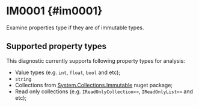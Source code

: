 # IM0001 {#im0001}

Examine properties type if they are of immutable types.

## Supported property types

This diagnostic currently supports following property types for analysis:
- Value types (e.g. `int`, `float`, `bool` and etc);
- `string`
- Collections from [System.Collections.Immutable](https://www.nuget.org/packages/System.Collections.Immutable/) nuget package;
- Read only collections (e.g. `IReadOnlyCollection<>`, `IReadOnlyList<>` and etc);